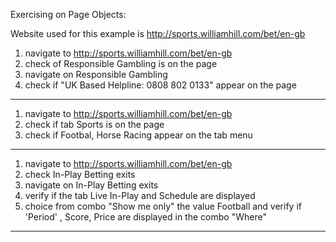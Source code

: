 Exercising on Page Objects:

Website used for this example is http://sports.williamhill.com/bet/en-gb


1) navigate to  http://sports.williamhill.com/bet/en-gb
2) check  of  Responsible Gambling is on the page
3) navigate on Responsible Gambling
4) check if "UK Based Helpline: 0808 802 0133" appear on the page

---------------------------------------------------------------------

1) navigate to  http://sports.williamhill.com/bet/en-gb
2) check if tab  Sports is on the page
3) check if Footbal,  Horse Racing appear on the tab menu

---------------------------------------------------------------------

1) navigate to  http://sports.williamhill.com/bet/en-gb
2) check In-Play Betting exits
3) navigate on In-Play Betting exits
4) verify if the tab Live In-Play and Schedule are displayed
5) choice from combo "Show me only" the value  Football and verify if 'Period' , Score, Price are displayed in the
combo "Where"

---------------------------------------------------------------------

